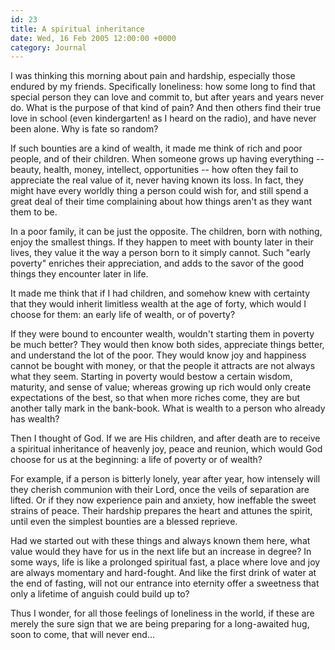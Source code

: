 ```yaml
---
id: 23
title: A spiritual inheritance
date: Wed, 16 Feb 2005 12:00:00 +0000
category: Journal
---
```


I was thinking this morning about pain and hardship, especially those
endured by my friends.  Specifically loneliness: how some long to find
that special person they can love and commit to, but after years and
years never do.  What is the purpose of that kind of pain?  And then
others find their true love in school (even kindergarten! as I heard on
the radio), and have never been alone.  Why is fate so random?

If such bounties are a kind of wealth, it made me think of rich and poor
people, and of their children.  When someone grows up having everything
-- beauty, health, money, intellect, opportunities -- how often they
fail to appreciate the real value of it, never having known its loss.
In fact, they might have every worldly thing a person could wish for,
and still spend a great deal of their time complaining about how things
aren't as they want them to be.

In a poor family, it can be just the opposite.  The children, born with
nothing, enjoy the smallest things.  If they happen to meet with bounty
later in their lives, they value it the way a person born to it simply
cannot.  Such "early poverty" enriches their appreciation, and adds to
the savor of the good things they encounter later in life.

It made me think that if I had children, and somehow knew with certainty
that they would inherit limitless wealth at the age of forty, which
would I choose for them: an early life of wealth, or of poverty?

If they were bound to encounter wealth, wouldn't starting them in
poverty be much better?  They would then know both sides, appreciate
things better, and understand the lot of the poor.  They would know joy
and happiness cannot be bought with money, or that the people it
attracts are not always what they seem.  Starting in poverty would
bestow a certain wisdom, maturity, and sense of value; whereas growing
up rich would only create expectations of the best, so that when more
riches come, they are but another tally mark in the bank-book.  What is
wealth to a person who already has wealth?

Then I thought of God.  If we are His children, and after death are to
receive a spiritual inheritance of heavenly joy, peace and reunion,
which would God choose for us at the beginning: a life of poverty or of
wealth?

For example, if a person is bitterly lonely, year after year, how
intensely will they cherish communion with their Lord, once the veils of
separation are lifted.  Or if they now experience pain and anxiety, how
ineffable the sweet strains of peace.  Their hardship prepares the heart
and attunes the spirit, until even the simplest bounties are a blessed
reprieve.

Had we started out with these things and always known them here, what
value would they have for us in the next life but an increase in degree?
In some ways, life is like a prolonged spiritual fast, a place where
love and joy are always momentary and hard-fought.  And like the first
drink of water at the end of fasting, will not our entrance into
eternity offer a sweetness that only a lifetime of anguish could build
up to?

Thus I wonder, for all those feelings of loneliness in the world, if
these are merely the sure sign that we are being preparing for a
long-awaited hug, soon to come, that will never end...


